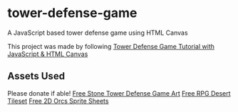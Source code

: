 # tower-defense-game
A JavaScript based tower defense game using HTML Canvas

This project was made by following [Tower Defense Game Tutorial with JavaScript & HTML Canvas](https://youtu.be/C4_iRLlPNFc?si=fRTcX0ZCpZv06Jxr)

## Assets Used
Please donate if able!
[Free Stone Tower Defense Game Art](https://free-game-assets.itch.io/free-stone-tower-defense-game-art)
[Free RPG Desert Tileset](https://free-game-assets.itch.io/free-rpg-desert-tileset)
[Free 2D Orcs Sprite Sheets](https://free-game-assets.itch.io/free-2d-orcs-sprite-sheets)
